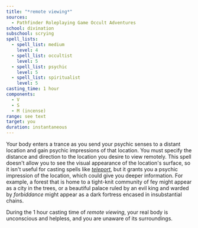 ```yaml
---
title: "*remote viewing*"
sources:
  - Pathfinder Roleplaying Game Occult Adventures
school: divination
subschool: scrying
spell_lists:
  - spell_list: medium
    level: 4
  - spell_list: occultist
    level: 5
  - spell_list: psychic
    level: 5
  - spell_list: spiritualist
    level: 5
casting_time: 1 hour
components:
  - V
  - S
  - M (incense)
range: see text
target: you
duration: instantaneous
---
```


Your body enters a trance as you send your psychic senses to a distant location and gain psychic impressions of that location. You must specify the distance and direction to the location you desire to view remotely. This spell doesn't allow you to see the visual appearance of the location's surface, so it isn't useful for casting spells like [*teleport*](/spells/teleport/), but it grants you a psychic impression of the location, which could give you deeper information. For example, a forest that is home to a tight-knit community of fey might appear as a city in the trees, or a beautiful palace ruled by an evil king and warded by *forbiddance* might appear as a dark fortress encased in insubstantial chains.

During the 1 hour casting time of *remote viewing*, your real body is unconscious and helpless, and you are unaware of its surroundings.
